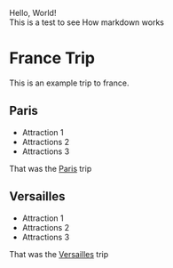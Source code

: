 Hello, World!\
This is a test to see How markdown works

# France Trip

This is an example trip to france.

## Paris
- Attraction 1
- Attractions 2
- Attractions 3

That was the [Paris](https://en.wikipedia.org/wiki/Paris) trip

## Versailles
- Attraction 1
- Attractions 2
- Attractions 3

That was the [Versailles](https://en.wikipedia.org/wiki/Palace_of_Versailles) trip
